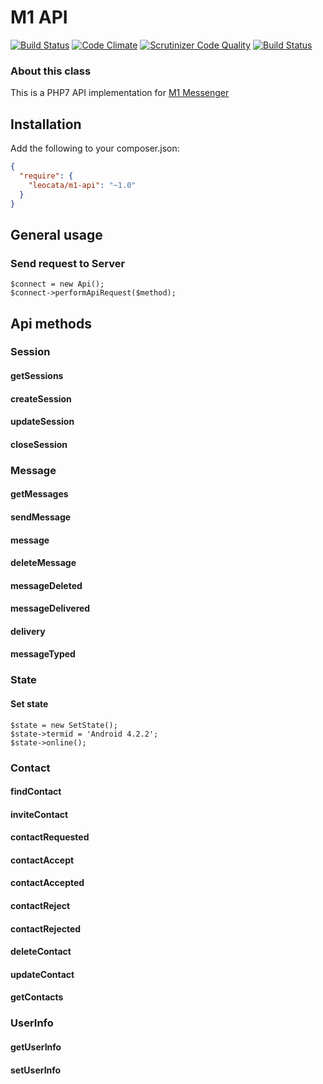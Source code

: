 # M1 API
[![Build Status](https://travis-ci.org/RushCode/m1-api.svg?branch=master)](https://travis-ci.org/RushCode/m1-api) [![Code Climate](https://codeclimate.com/github/RushCode/m1-api/badges/gpa.svg)](https://codeclimate.com/github/RushCode/m1-api) [![Scrutinizer Code Quality](https://scrutinizer-ci.com/g/RushCode/m1-api/badges/quality-score.png?b=master)](https://scrutinizer-ci.com/g/RushCode/m1-api/?branch=master) [![Build Status](https://scrutinizer-ci.com/g/RushCode/m1-api/badges/build.png?b=master)](https://scrutinizer-ci.com/g/RushCode/m1-api/build-status/master)

### About this class

This is a PHP7 API implementation for [M1 Messenger](https://play.google.com/store/apps/details?id=smile.m1project)

## Installation

Add the following to your composer.json:

```json
{
  "require": {
    "leocata/m1-api": "~1.0"
  }
}
```

## General usage

### Send request to Server

```
$connect = new Api();
$connect->performApiRequest($method);
```

## Api methods

### Session

#### getSessions
#### createSession
#### updateSession
#### closeSession

### Message

#### getMessages
#### sendMessage
#### message
#### deleteMessage
#### messageDeleted
#### messageDelivered
#### delivery
#### messageTyped

### State

#### Set state

```
$state = new SetState();
$state->termid = 'Android 4.2.2';
$state->online();
```

### Contact

#### findContact
#### inviteContact
#### contactRequested
#### contactAccept
#### contactAccepted
#### contactReject
#### contactRejected
#### deleteContact
#### updateContact
#### getContacts

### UserInfo

#### getUserInfo
#### setUserInfo